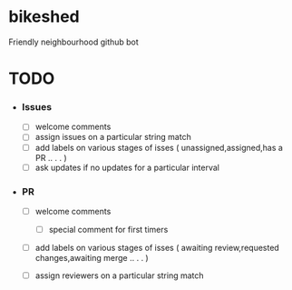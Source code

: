 # bikeshed

Friendly neighbourhood github bot

# TODO

- ### Issues
  - [ ] welcome comments
  - [ ] assign issues on a particular string match
  - [ ] add labels on various stages of isses ( unassigned,assigned,has a PR .. . . )
  - [ ] ask updates if no updates for a particular interval
- ### PR  
  - [ ] welcome comments
    - [ ] special comment for first timers
  - [ ] add labels on various stages of isses ( awaiting review,requested changes,awaiting merge .. . . )
  - [ ] assign reviewers on a particular string match 
 
